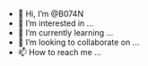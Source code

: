 - 👋 Hi, I’m @B074N
- 👀 I’m interested in ...
- 🌱 I’m currently learning ...
- 💞️ I’m looking to collaborate on ...
- 📫 How to reach me ...

<!---
B074N/B074N is a ✨ special ✨ repository because its `README.md` (this file) appears on your GitHub profile.
You can click the Preview link to take a look at your changes.
--->
